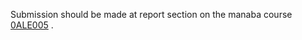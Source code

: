 Submission should be made at report section on the manaba course [0ALE005](https://manaba.tsukuba.ac.jp/ct/course_2890305_rptadm?action=rptlist) .
